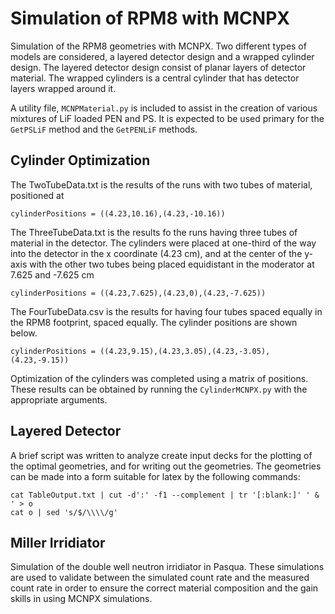 Simulation of RPM8 with MCNPX
=============================

Simulation of the RPM8 geometries with MCNPX. Two different types of models are considered, a layered detector design and a wrapped cylinder design. The layered detector design consist of planar layers of detector material. The wrapped cylinders is a central cylinder that has detector layers wrapped around it.

A utility file, `MCNPMaterial.py` is included to assist in the creation of various mixtures of LiF loaded PEN and PS. It is expected to be used primary for the `GetPSLiF` method and the `GetPENLiF` methods. 

## Cylinder Optimization

The TwoTubeData.txt is the results of the runs with two tubes of material, positioned at 

  `cylinderPositions = ((4.23,10.16),(4.23,-10.16))`

The ThreeTubeData.txt is the results fo the runs having three tubes of material in the detector. The cylinders were placed at one-third of the way into the detector in the x coordinate (4.23 cm), and at the center of the y-axis with the other two tubes being placed equidistant in the moderator at 7.625 and -7.625 cm
   
   `cylinderPositions = ((4.23,7.625),(4.23,0),(4.23,-7.625))`
   
The FourTubeData.csv is the results for having four tubes spaced equally in the RPM8 footprint, spaced equally. The cylinder positions are shown below.

   `cylinderPositions = ((4.23,9.15),(4.23,3.05),(4.23,-3.05),(4.23,-9.15))`

Optimization of the cylinders was completed using a matrix of positions. These results can be obtained by running the `CylinderMCNPX.py` with the appropriate arguments.

## Layered Detector

A brief script was written to analyze create input decks for the plotting of the optimal geometries, and for writing out the geometries.
The geometries can be made into a form suitable for latex by the following commands:

    cat TableOutput.txt | cut -d':' -f1 --complement | tr '[:blank:]' ' & ' > o
    cat o | sed 's/$/\\\\/g'

## Miller Irridiator

Simulation of the double well neutron irridiator in Pasqua. These simulations are used to validate between the simulated count rate and the measured count rate in order to ensure the correct material composition and the gain skills in using MCNPX simulations.
